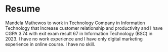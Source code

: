# Resume
Mandela Mathewos to work in Technology Company in Information Technology that Increase customer relationship and productivity and I have CGPA 3.74 with exit exam result 67 in Information Technology (BSC) in 2023. I have no work experience and I have only digital marketing experience in online course. I have no skill.

